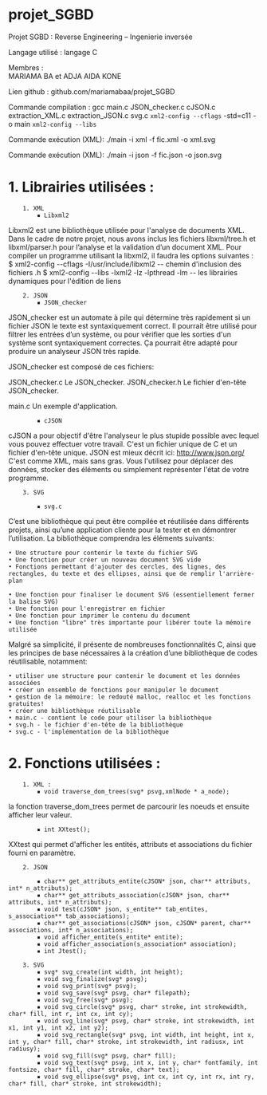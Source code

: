 # projet_SGBD





Projet SGBD :		Reverse Engineering – Ingenierie inversée

Langage utilisé :	langage C

Membres :		
			MARIAMA  BA et ADJA  AIDA  KONE
			
Lien github : github.com/mariamabaa/projet_SGBD

Commande compilation : gcc main.c JSON_checker.c cJSON.c extraction_XML.c extraction_JSON.c svg.c  `xml2-config --cflags` -std=c11 -o main `xml2-config --libs`

Commande exécution (XML): ./main -i xml -f fic.xml -o xml.svg 

Commande exécution (XML): ./main -i json -f fic.json -o json.svg 

 #   1. Librairies utilisées :
        1. XML
            ▪ Libxml2 
Libxml2 est une bibliothèque utilisée pour l'analyse de documents XML.
Dans le cadre de notre projet, nous avons inclus les fichiers libxml/tree.h et libxml/parser.h pour l’analyse et la validation d’un document XML.
Pour compiler un programme utilisant la libxml2, il faudra les options suivantes :
$ xml2-config --cflags
-I/usr/include/libxml2
-- chemin d'inclusion des fichiers .h
$ xml2-config --libs
-lxml2 -lz -lpthread -lm
-- les librairies dynamiques pour l'édition de liens


        2. JSON
            ▪ JSON_checker

JSON_checker est un automate à pile qui détermine très rapidement si un fichier JSON
le texte est syntaxiquement correct.  Il pourrait être utilisé pour filtrer les entrées d’un système,
ou pour vérifier que les sorties d'un système sont syntaxiquement correctes.  Ça pourrait
être adapté pour produire un analyseur JSON très rapide.

JSON_checker est composé de ces fichiers:

JSON_checker.c Le JSON_checker.
JSON_checker.h Le fichier d'en-tête JSON_checker.

main.c Un exemple d'application.

            ▪ cJSON 

cJSON a pour objectif d'être l'analyseur le plus stupide possible avec lequel vous pouvez effectuer votre travail. C'est un fichier unique de C et un fichier d'en-tête unique.
JSON est mieux décrit ici: http://www.json.org/ C'est comme XML, mais sans gras. Vous l'utilisez pour déplacer des données, stocker des éléments ou simplement représenter l'état de votre programme.
           
        3. SVG

            ▪ svg.c

C’est  une bibliothèque qui peut être compilée et réutilisée dans différents projets, ainsi qu’une application cliente pour la tester et en démontrer l’utilisation. La bibliothèque comprendra les éléments suivants: 

    • Une structure pour contenir le texte du fichier SVG 
    • Une fonction pour créer un nouveau document SVG vide 
    • Fonctions permettant d'ajouter des cercles, des lignes, des rectangles, du texte et des ellipses, ainsi que de remplir l'arrière-plan 
    
    • Une fonction pour finaliser le document SVG (essentiellement fermer la balise SVG) 
    • Une fonction pour l'enregistrer en fichier 
    • Une fonction pour imprimer le contenu du document 
    • Une fonction "libre" très importante pour libérer toute la mémoire utilisée 

Malgré sa simplicité, il présente de nombreuses fonctionnalités C, ainsi que les principes de base nécessaires à la création d’une bibliothèque de codes réutilisable, notamment: 

    • utiliser une structure pour contenir le document et les données associées 
    • créer un ensemble de fonctions pour manipuler le document 
    • gestion de la mémoire: le redouté malloc, realloc et les fonctions gratuites! 
    • créer une bibliothèque réutilisable 
    • main.c - contient le code pour utiliser la bibliothèque 
    • svg.h - le fichier d'en-tête de la bibliothèque 
    • svg.c - l'implémentation de la bibliothèque 

#    2. Fonctions utilisées :
        1. XML :
            ▪ void traverse_dom_trees(svg* psvg,xmlNode * a_node);
la fonction traverse_dom_trees permet de parcourir les noeuds et ensuite afficher leur valeur.

            ▪ int XXtest();
XXtest qui permet d'afficher les entités, attributs et associations du fichier fourni en paramètre.

        2. JSON 

            ▪ char** get_attributs_entite(cJSON* json, char** attributs, int* n_attributs);
            ▪ char** get_attributs_association(cJSON* json, char** attributs, int* n_attributs);
            ▪ void test(cJSON* json, s_entite** tab_entites, s_association** tab_associations);
            ▪ char** get_associations(cJSON* json, cJSON* parent, char** associations, int* n_associations);
            ▪ void afficher_entite(s_entite* entite);
            ▪ void afficher_association(s_association* association);
            ▪ int Jtest();

        3. SVG
            ▪ svg* svg_create(int width, int height);
            ▪ void svg_finalize(svg* psvg);
            ▪ void svg_print(svg* psvg);
            ▪ void svg_save(svg* psvg, char* filepath);
            ▪ void svg_free(svg* psvg);
            ▪ void svg_circle(svg* psvg, char* stroke, int strokewidth, char* fill, int r, int cx, int cy);
            ▪ void svg_line(svg* psvg, char* stroke, int strokewidth, int x1, int y1, int x2, int y2);
            ▪ void svg_rectangle(svg* psvg, int width, int height, int x, int y, char* fill, char* stroke, int strokewidth, int radiusx, int radiusy);
            ▪ void svg_fill(svg* psvg, char* fill);
            ▪ void svg_text(svg* psvg, int x, int y, char* fontfamily, int fontsize, char* fill, char* stroke, char* text);
            ▪ void svg_ellipse(svg* psvg, int cx, int cy, int rx, int ry, char* fill, char* stroke, int strokewidth); 
